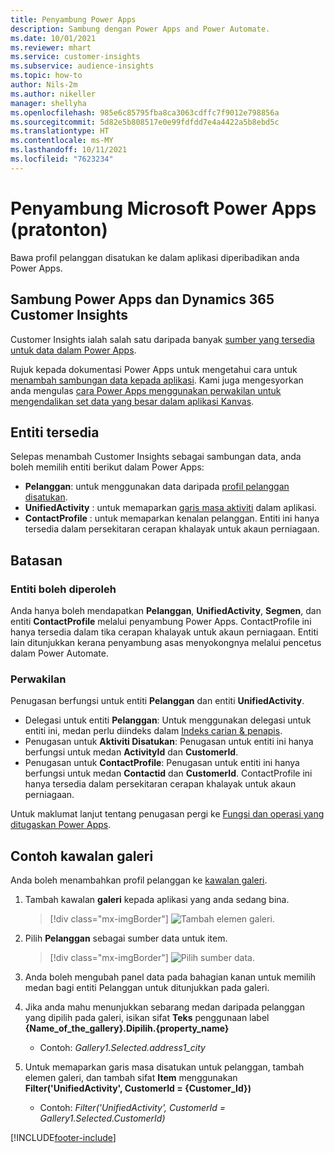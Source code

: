 ```yaml
---
title: Penyambung Power Apps
description: Sambung dengan Power Apps and Power Automate.
ms.date: 10/01/2021
ms.reviewer: mhart
ms.service: customer-insights
ms.subservice: audience-insights
ms.topic: how-to
author: Nils-2m
ms.author: nikeller
manager: shellyha
ms.openlocfilehash: 985e6c85795fba8ca3063cdffc7f9012e798856a
ms.sourcegitcommit: 5d82e5b808517e0e99fdfdd7e4a4422a5b8ebd5c
ms.translationtype: HT
ms.contentlocale: ms-MY
ms.lasthandoff: 10/11/2021
ms.locfileid: "7623234"
---
```

# <a name="microsoft-power-apps-connector-preview"></a>Penyambung Microsoft Power Apps (pratonton)

Bawa profil pelanggan disatukan ke dalam aplikasi diperibadikan anda Power Apps.

## <a name="connect-power-apps-and-dynamics-365-customer-insights"></a>Sambung Power Apps dan Dynamics 365 Customer Insights

Customer Insights ialah salah satu daripada banyak [sumber yang tersedia untuk data dalam Power Apps](/powerapps/maker/canvas-apps/working-with-data-sources).

Rujuk kepada dokumentasi Power Apps untuk mengetahui cara untuk [menambah sambungan data kepada aplikasi](/powerapps/maker/canvas-apps/add-data-connection). Kami juga mengesyorkan anda mengulas [cara Power Apps menggunakan perwakilan untuk mengendalikan set data yang besar dalam aplikasi Kanvas](/powerapps/maker/canvas-apps/delegation-overview).

## <a name="available-entities"></a>Entiti tersedia

Selepas menambah Customer Insights sebagai sambungan data, anda boleh memilih entiti berikut dalam Power Apps:

- **Pelanggan**: untuk menggunakan data daripada [profil pelanggan disatukan](customer-profiles.md).
- **UnifiedActivity** : untuk memaparkan [garis masa aktiviti](activities.md) dalam aplikasi.
- **ContactProfile** : untuk memaparkan kenalan pelanggan. Entiti ini hanya tersedia dalam persekitaran cerapan khalayak untuk akaun perniagaan.

## <a name="limitations"></a>Batasan

### <a name="retrievable-entities"></a>Entiti boleh diperoleh

Anda hanya boleh mendapatkan **Pelanggan**, **UnifiedActivity**, **Segmen**, dan entiti **ContactProfile** melalui penyambung Power Apps. ContactProfile ini hanya tersedia dalam tika cerapan khalayak untuk akaun perniagaan. Entiti lain ditunjukkan kerana penyambung asas menyokongnya melalui pencetus dalam Power Automate.

### <a name="delegation"></a>Perwakilan

Penugasan berfungsi untuk entiti **Pelanggan** dan entiti **UnifiedActivity**. 

- Delegasi untuk entiti **Pelanggan**: Untuk menggunakan delegasi untuk entiti ini, medan perlu diindeks dalam [Indeks carian & penapis](search-filter-index.md).  
- Penugasan untuk **Aktiviti Disatukan**: Penugasan untuk entiti ini hanya berfungsi untuk medan **ActivityId** dan **CustomerId**.  
- Penugasan untuk **ContactProfile**: Penugasan untuk entiti ini hanya berfungsi untuk medan **Contactid** dan **CustomerId**. ContactProfile ini hanya tersedia dalam persekitaran cerapan khalayak untuk akaun perniagaan.

Untuk maklumat lanjut tentang penugasan pergi ke [Fungsi dan operasi yang ditugaskan Power Apps](/powerapps/maker/canvas-apps/delegation-overview). 

## <a name="example-gallery-control"></a>Contoh kawalan galeri

Anda boleh menambahkan profil pelanggan ke [kawalan galeri](/powerapps/maker/canvas-apps/add-gallery).

1. Tambah kawalan **galeri** kepada aplikasi yang anda sedang bina.

    > [!div class="mx-imgBorder"]
    > ![Tambah elemen galeri.](media/connector-powerapps9.png "Tambah elemen galeri.")

2. Pilih **Pelanggan** sebagai sumber data untuk item.

    > [!div class="mx-imgBorder"]
    > ![Pilih sumber data.](media/choose-datasource-powerapps.png "Pilih sumber data.")

3. Anda boleh mengubah panel data pada bahagian kanan untuk memilih medan bagi entiti Pelanggan untuk ditunjukkan pada galeri.

4. Jika anda mahu menunjukkan sebarang medan daripada pelanggan yang dipilih pada galeri, isikan sifat **Teks** penggunaan label **{Name_of_the_gallery}.Dipilih.{property_name}**  
    - Contoh: _Gallery1.Selected.address1_city_

5. Untuk memaparkan garis masa disatukan untuk pelanggan, tambah elemen galeri, dan tambah sifat **Item** menggunakan **Filter('UnifiedActivity', CustomerId = {Customer_Id})**  
    - Contoh: _Filter('UnifiedActivity', CustomerId = Gallery1.Selected.CustomerId)_


[!INCLUDE[footer-include](../includes/footer-banner.md)]
